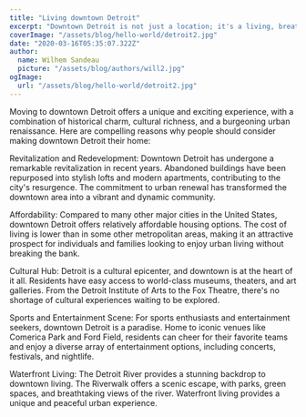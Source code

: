 ```yaml
---
title: "Living downtown Detroit"
excerpt: "Downtown Detroit is not just a location; it's a living, breathing testament to the city's ability to rise from the ashes and redefine itself."
coverImage: "/assets/blog/hello-world/detroit2.jpg"
date: "2020-03-16T05:35:07.322Z"
author:
  name: Wilhem Sandeau
  picture: "/assets/blog/authors/will2.jpg"
ogImage:
  url: "/assets/blog/hello-world/detroit2.jpg"
---
```


Moving to downtown Detroit offers a unique and exciting experience, with a combination of historical charm, cultural richness, and a burgeoning urban renaissance. Here are compelling reasons why people should consider making downtown Detroit their home:

Revitalization and Redevelopment:
Downtown Detroit has undergone a remarkable revitalization in recent years. Abandoned buildings have been repurposed into stylish lofts and modern apartments, contributing to the city's resurgence. The commitment to urban renewal has transformed the downtown area into a vibrant and dynamic community.

Affordability:
Compared to many other major cities in the United States, downtown Detroit offers relatively affordable housing options. The cost of living is lower than in some other metropolitan areas, making it an attractive prospect for individuals and families looking to enjoy urban living without breaking the bank.

Cultural Hub:
Detroit is a cultural epicenter, and downtown is at the heart of it all. Residents have easy access to world-class museums, theaters, and art galleries. From the Detroit Institute of Arts to the Fox Theatre, there's no shortage of cultural experiences waiting to be explored.

Sports and Entertainment Scene:
For sports enthusiasts and entertainment seekers, downtown Detroit is a paradise. Home to iconic venues like Comerica Park and Ford Field, residents can cheer for their favorite teams and enjoy a diverse array of entertainment options, including concerts, festivals, and nightlife.

Waterfront Living:
The Detroit River provides a stunning backdrop to downtown living. The Riverwalk offers a scenic escape, with parks, green spaces, and breathtaking views of the river. Waterfront living provides a unique and peaceful urban experience.
